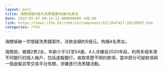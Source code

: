 ```yaml
---
layout: post
title: 海關偵破6億元洗黑錢案拘捕4名男女
date: 2022-05-07 09:14:13.000000000 +08:00
link: https://news.rthk.hk/rthk/ch/component/k2/1647417-20220507.htm
categories: rthk
---
```


海關偵破一宗懷疑洗黑錢案件，涉款金額約6億元，拘捕4名男女。

海關說，被捕2男2女，年齡介乎32至54歲。4人涉嫌自2020年起，利用多個本港不同銀行的個人帳戶，包括虛擬銀行，收取來歷不明的款項，當中部分可疑款項與一個虛擬貨幣交易平台有關，涉嫌進行洗黑錢活動。
